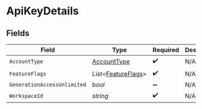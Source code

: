 # ApiKeyDetails


## Fields

| Field                                                     | Type                                                      | Required                                                  | Description                                               |
| --------------------------------------------------------- | --------------------------------------------------------- | --------------------------------------------------------- | --------------------------------------------------------- |
| `AccountType`                                             | [AccountType](../../Models/Shared/AccountType.md)         | :heavy_check_mark:                                        | N/A                                                       |
| `FeatureFlags`                                            | List<[FeatureFlags](../../Models/Shared/FeatureFlags.md)> | :heavy_check_mark:                                        | N/A                                                       |
| `GenerationAccessUnlimited`                               | *bool*                                                    | :heavy_minus_sign:                                        | N/A                                                       |
| `WorkspaceId`                                             | *string*                                                  | :heavy_check_mark:                                        | N/A                                                       |